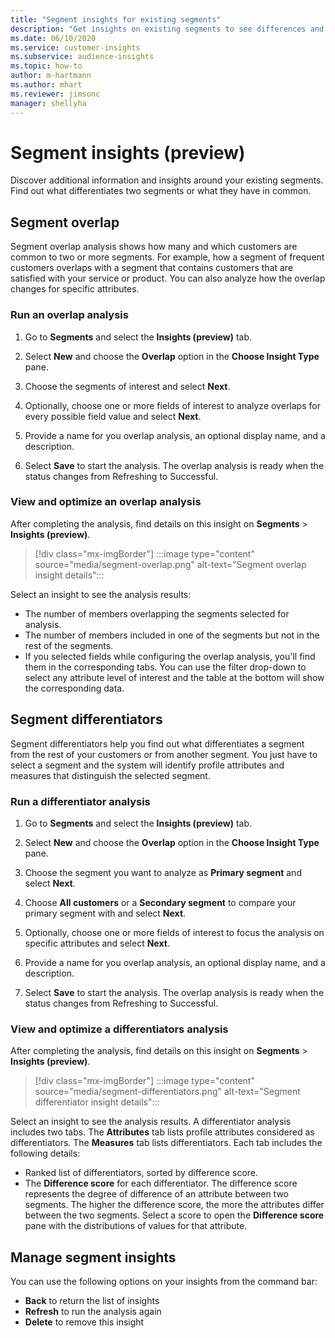 ```yaml
---
title: "Segment insights for existing segments"
description: "Get insights on existing segments to see differences and commonalities."
ms.date: 06/10/2020
ms.service: customer-insights
ms.subservice: audience-insights
ms.topic: how-to
author: m-hartmann
ms.author: mhart
ms.reviewer: jimsonc
manager: shellyha
---
```


# Segment insights (preview)

Discover additional information and insights around your existing segments. Find out what differentiates two segments or what they have in common.

## Segment overlap

Segment overlap analysis shows how many and which customers are common to two or more segments. For example, how a segment of frequent customers overlaps with a segment that contains customers that are satisfied with your service or product.
You can also analyze how the overlap changes for specific attributes.

### Run an overlap analysis

1. Go to **Segments** and select the **Insights (preview)** tab.

1. Select **New** and choose the **Overlap** option in the **Choose Insight Type** pane.

1. Choose the segments of interest and select **Next**.

1. Optionally, choose one or more fields of interest to analyze overlaps for every possible field value and select **Next**.

1. Provide a name for you overlap analysis, an optional display name, and a description.

1. Select **Save** to start the analysis. The overlap analysis is ready when the status changes from Refreshing to Successful.

### View and optimize an overlap analysis

After completing the analysis, find details on this insight on **Segments** > **Insights (preview)**.

> [!div class="mx-imgBorder"]
> :::image type="content" source="media/segment-overlap.png" alt-text="Segment overlap insight details":::

Select an insight to see the analysis results:

- The number of members overlapping the segments selected for analysis.
- The number of members included in one of the segments but not in the rest of the segments.
- If you selected fields while configuring the overlap analysis, you'll find them in the corresponding tabs. You can use the filter drop-down to select any attribute level of interest and the table at the bottom will show the corresponding data.

## Segment differentiators

Segment differentiators help you find out what differentiates a segment from the rest of your customers or from another segment. You just have to select a segment and the system will identify profile attributes and measures that distinguish the selected segment.

### Run a differentiator analysis

1. Go to **Segments** and select the **Insights (preview)** tab.

1. Select **New** and choose the **Overlap** option in the **Choose Insight Type** pane.

1. Choose the segment you want to analyze as **Primary segment** and select **Next**.

1. Choose **All customers** or a **Secondary segment** to compare your primary segment with and select **Next**.

1. Optionally, choose one or more fields of interest to focus the analysis on specific attributes and select **Next**.

1. Provide a name for you overlap analysis, an optional display name, and a description.

1. Select **Save** to start the analysis. The overlap analysis is ready when the status changes from Refreshing to Successful.

### View and optimize a differentiators analysis

After completing the analysis, find details on this insight on **Segments** > **Insights (preview)**.

> [!div class="mx-imgBorder"]
> :::image type="content" source="media/segment-differentiators.png" alt-text="Segment differentiator insight details":::

Select an insight to see the analysis results. A differentiator analysis includes two tabs. The **Attributes** tab lists profile attributes considered as differentiators. The **Measures** tab lists differentiators. Each tab includes the following details:

- Ranked list of differentiators, sorted by difference score.
- The **Difference score** for each differentiator. The difference score represents the degree of difference of an attribute between two segments. The higher the difference score, the more the attributes differ between the two segments. Select a score to open the **Difference score** pane with the distributions of values for that attribute.

## Manage segment insights

You can use the following options on your insights from the command bar:

- **Back** to return the list of insights
- **Refresh** to run the analysis again
- **Delete** to remove this insight
